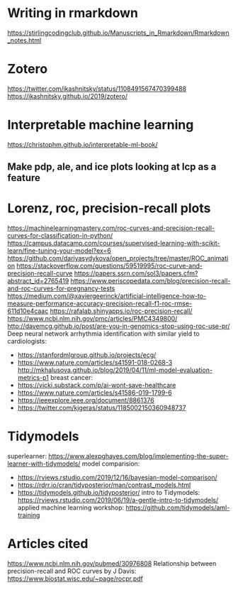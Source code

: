 # Writing in rmarkdown
https://stirlingcodingclub.github.io/Manuscripts_in_Rmarkdown/Rmarkdown_notes.html

# Zotero
https://twitter.com/ikashnitsky/status/1108491567470399488
https://ikashnitsky.github.io/2019/zotero/

# Interpretable machine learning
https://christophm.github.io/interpretable-ml-book/
## Make pdp, ale, and ice plots looking at lcp as a feature

# Lorenz, roc, precision-recall plots
https://machinelearningmastery.com/roc-curves-and-precision-recall-curves-for-classification-in-python/
https://campus.datacamp.com/courses/supervised-learning-with-scikit-learn/fine-tuning-your-model?ex=6
https://github.com/dariyasydykova/open_projects/tree/master/ROC_animation
https://stackoverflow.com/questions/59519995/roc-curve-and-precision-recall-curve
https://papers.ssrn.com/sol3/papers.cfm?abstract_id=2765419
https://www.periscopedata.com/blog/precision-recall-and-roc-curves-for-pregnancy-tests
https://medium.com/@xaviergeerinck/artificial-intelligence-how-to-measure-performance-accuracy-precision-recall-f1-roc-rmse-611d10e4caac
https://rafalab.shinyapps.io/roc-precision-recall/
https://www.ncbi.nlm.nih.gov/pmc/articles/PMC4349800/
http://davemcg.github.io/post/are-you-in-genomics-stop-using-roc-use-pr/
Deep neural network arrhythmia identification with similar yield to cardiologists:
  - https://stanfordmlgroup.github.io/projects/ecg/
  - https://www.nature.com/articles/s41591-018-0268-3
http://mkhalusova.github.io/blog/2019/04/11/ml-model-evaluation-metrics-p1
breast cancer:
- https://vicki.substack.com/p/ai-wont-save-healthcare
- https://www.nature.com/articles/s41586-019-1799-6
- https://ieeexplore.ieee.org/document/8861376
- https://twitter.com/kjgeras/status/1185002150360948737

# Tidymodels
superlearner: https://www.alexpghayes.com/blog/implementing-the-super-learner-with-tidymodels/
model comparision:
 - https://rviews.rstudio.com/2019/12/16/bayesian-model-comparison/
 - https://rdrr.io/cran/tidyposterior/man/contrast_models.html
 - https://tidymodels.github.io/tidyposterior/
intro to Tidymodels: https://rviews.rstudio.com/2019/06/19/a-gentle-intro-to-tidymodels/
applied machine learning workshop: https://github.com/tidymodels/aml-training



# Articles cited
https://www.ncbi.nlm.nih.gov/pubmed/30976808
Relationship between precision-recall and ROC curves by J Davis: https://www.biostat.wisc.edu/~page/rocpr.pdf


